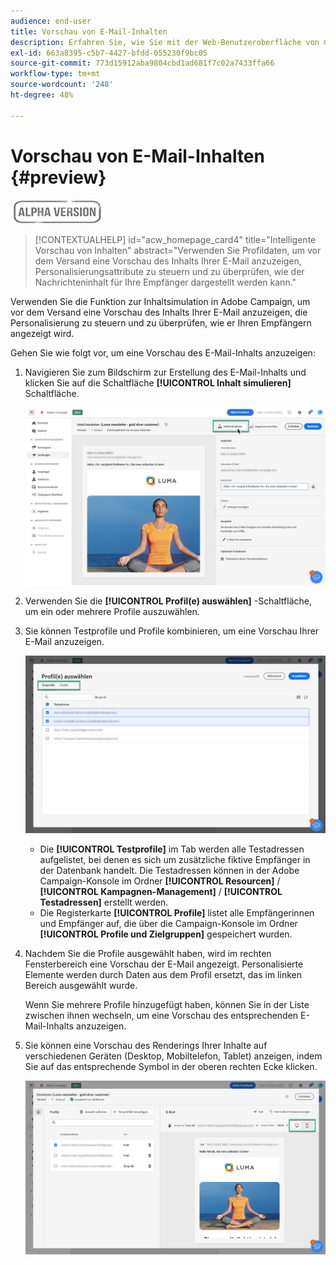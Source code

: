 ```yaml
---
audience: end-user
title: Vorschau von E-Mail-Inhalten
description: Erfahren Sie, wie Sie mit der Web-Benutzeroberfläche von Campaign eine Vorschau Ihres E-Mail-Inhalts anzeigen können.
exl-id: 663a8395-c5b7-4427-bfdd-055230f9bc05
source-git-commit: 773d15912aba9804cbd1ad681f7c02a7433ffa66
workflow-type: tm+mt
source-wordcount: '248'
ht-degree: 48%

---
```


# Vorschau von E-Mail-Inhalten {#preview}

![](../assets/do-not-localize/badge.png)

>[!CONTEXTUALHELP]
>id="acw_homepage_card4"
>title="Intelligente Vorschau von Inhalten"
>abstract="Verwenden Sie Profildaten, um vor dem Versand eine Vorschau des Inhalts Ihrer E-Mail anzuzeigen, Personalisierungsattribute zu steuern und zu überprüfen, wie der Nachrichteninhalt für Ihre Empfänger dargestellt werden kann."

Verwenden Sie die Funktion zur Inhaltsimulation in Adobe Campaign, um vor dem Versand eine Vorschau des Inhalts Ihrer E-Mail anzuzeigen, die Personalisierung zu steuern und zu überprüfen, wie er Ihren Empfängern angezeigt wird.

Gehen Sie wie folgt vor, um eine Vorschau des E-Mail-Inhalts anzuzeigen:

1. Navigieren Sie zum Bildschirm zur Erstellung des E-Mail-Inhalts und klicken Sie auf die Schaltfläche **[!UICONTROL Inhalt simulieren]** Schaltfläche.

   ![](assets/simulate.png)

1. Verwenden Sie die **[!UICONTROL Profil(e) auswählen]** -Schaltfläche, um ein oder mehrere Profile auszuwählen.
1. Sie können Testprofile und Profile kombinieren, um eine Vorschau Ihrer E-Mail anzuzeigen.

   ![](assets/preview-profile.png)

   * Die **[!UICONTROL Testprofile]** im Tab werden alle Testadressen aufgelistet, bei denen es sich um zusätzliche fiktive Empfänger in der Datenbank handelt. Die Testadressen können in der Adobe Campaign-Konsole im Ordner **[!UICONTROL Resourcen]** / **[!UICONTROL Kampagnen-Management]** / **[!UICONTROL Testadressen]** erstellt werden.
   * Die Registerkarte **[!UICONTROL Profile]** listet alle Empfängerinnen und Empfänger auf, die über die Campaign-Konsole im Ordner **[!UICONTROL Profile und Zielgruppen]** gespeichert wurden.

1. Nachdem Sie die Profile ausgewählt haben, wird im rechten Fensterbereich eine Vorschau der E-Mail angezeigt. Personalisierte Elemente werden durch Daten aus dem Profil ersetzt, das im linken Bereich ausgewählt wurde.

   Wenn Sie mehrere Profile hinzugefügt haben, können Sie in der Liste zwischen ihnen wechseln, um eine Vorschau des entsprechenden E-Mail-Inhalts anzuzeigen.

1. Sie können eine Vorschau des Renderings Ihrer Inhalte auf verschiedenen Geräten (Desktop, Mobiltelefon, Tablet) anzeigen, indem Sie auf das entsprechende Symbol in der oberen rechten Ecke klicken.

   ![](assets/preview.png)


